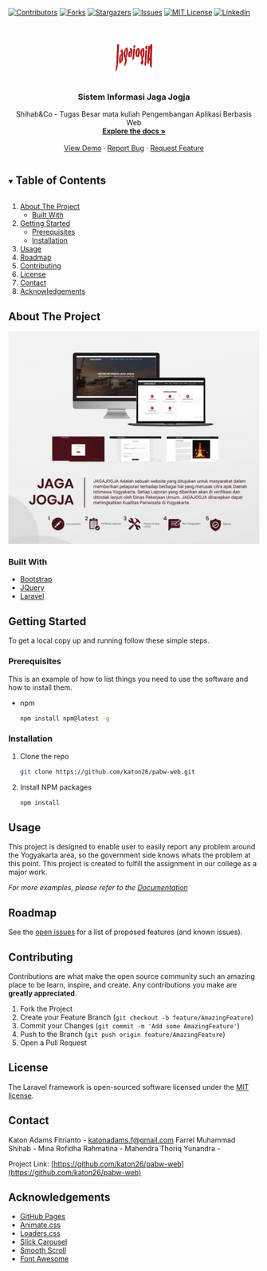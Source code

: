 <!--
*** Thanks for checking out the Best-README-Template. If you have a suggestion
*** that would make this better, please fork the repo and create a pull request
*** or simply open an issue with the tag "enhancement".
*** Thanks again! Now go create something AMAZING! :D
***
***
***
*** To avoid retyping too much info. Do a search and replace for the following:
*** github_username, repo_name, twitter_handle, email, project_title, project_description
-->



<!-- PROJECT SHIELDS -->
<!--
*** I'm using markdown "reference style" links for readability.
*** Reference links are enclosed in brackets [ ] instead of parentheses ( ).
*** See the bottom of this document for the declaration of the reference variables
*** for contributors-url, forks-url, etc. This is an optional, concise syntax you may use.
*** https://www.markdownguide.org/basic-syntax/#reference-style-links
-->
[![Contributors][contributors-shield]][contributors-url]
[![Forks][forks-shield]][forks-url]
[![Stargazers][stars-shield]][stars-url]
[![Issues][issues-shield]][issues-url]
[![MIT License][license-shield]][license-url]
[![LinkedIn][linkedin-shield]][linkedin-url]



<!-- PROJECT LOGO -->
<br />
<p align="center">
  <a href="https://github.com/katon26/pabw-web">
    <img src="images/logo.png" alt="Logo" width="80" height="80">
  </a>

  <h3 align="center">Sistem Informasi Jaga Jogja</h3>

  <p align="center">
    Shihab&Co - Tugas Besar mata kuliah Pengembangan Aplikasi Berbasis Web
    <br />
    <a href="https://github.com/katon26/pabw-web"><strong>Explore the docs »</strong></a>
    <br />
    <br />
    <a href="https://github.com/katon26/pabw-web">View Demo</a>
    ·
    <a href="https://github.com/katon26/pabw-web/issues">Report Bug</a>
    ·
    <a href="https://github.com/katon26/pabw-web/issues">Request Feature</a>
  </p>
</p>



<!-- TABLE OF CONTENTS -->
<details open="open">
  <summary><h2 style="display: inline-block">Table of Contents</h2></summary>
  <ol>
    <li>
      <a href="#about-the-project">About The Project</a>
      <ul>
        <li><a href="#built-with">Built With</a></li>
      </ul>
    </li>
    <li>
      <a href="#getting-started">Getting Started</a>
      <ul>
        <li><a href="#prerequisites">Prerequisites</a></li>
        <li><a href="#installation">Installation</a></li>
      </ul>
    </li>
    <li><a href="#usage">Usage</a></li>
    <li><a href="#roadmap">Roadmap</a></li>
    <li><a href="#contributing">Contributing</a></li>
    <li><a href="#license">License</a></li>
    <li><a href="#contact">Contact</a></li>
    <li><a href="#acknowledgements">Acknowledgements</a></li>
  </ol>
</details>



<!-- ABOUT THE PROJECT -->
## About The Project

[![Product Name Screen Shot][product-screenshot]](https://example.com)



### Built With

* [Bootstrap](https://getbootstrap.com)
* [JQuery](https://jquery.com)
* [Laravel](https://laravel.com)



<!-- GETTING STARTED -->
## Getting Started

To get a local copy up and running follow these simple steps.

### Prerequisites

This is an example of how to list things you need to use the software and how to install them.
* npm
  ```sh
  npm install npm@latest -g
  ```

### Installation

1. Clone the repo
   ```sh
   git clone https://github.com/katon26/pabw-web.git
   ```
2. Install NPM packages
   ```sh
   npm install
   ```



<!-- USAGE EXAMPLES -->
## Usage

This project is designed to enable user to easily report any problem around the Yogyakarta area, so the government side knows whats the problem at this point. 
This project is created to fulfill the assignment in our college as a major work.

_For more examples, please refer to the [Documentation](https://laravel.com/docs/6.x/releases)_



<!-- ROADMAP -->
## Roadmap

See the [open issues](https://github.com/katon26/pabw-web/issues) for a list of proposed features (and known issues).



<!-- CONTRIBUTING -->
## Contributing

Contributions are what make the open source community such an amazing place to be learn, inspire, and create. Any contributions you make are **greatly appreciated**.

1. Fork the Project
2. Create your Feature Branch (`git checkout -b feature/AmazingFeature`)
3. Commit your Changes (`git commit -m 'Add some AmazingFeature'`)
4. Push to the Branch (`git push origin feature/AmazingFeature`)
5. Open a Pull Request



<!-- LICENSE -->
## License

The Laravel framework is open-sourced software licensed under the [MIT license](https://opensource.org/licenses/MIT).



<!-- CONTACT -->
## Contact

Katon Adams Fitrianto - katonadams.f@gmail.com
Farrel Muhammad Shihab - 
Mina Rofidha Rahmatina - 
Mahendra Thoriq Yunandra -


Project Link: [https://github.com/katon26/pabw-web](https://github.com/katon26/pabw-web)



<!-- ACKNOWLEDGEMENTS -->
## Acknowledgements

* [GitHub Pages](https://pages.github.com)
* [Animate.css](https://daneden.github.io/animate.css)
* [Loaders.css](https://connoratherton.com/loaders)
* [Slick Carousel](https://kenwheeler.github.io/slick)
* [Smooth Scroll](https://github.com/cferdinandi/smooth-scroll)
* [Font Awesome](https://fontawesome.com)




<!-- MARKDOWN LINKS & IMAGES -->
<!-- https://www.markdownguide.org/basic-syntax/#reference-style-links -->
[contributors-shield]: https://img.shields.io/github/contributors/katon26/repo.svg?style=for-the-badge
[contributors-url]: https://github.com/katon26/pabw-web/graphs/contributors
[forks-shield]: https://img.shields.io/github/forks/katon26/repo.svg?style=for-the-badge
[forks-url]: https://github.com/katon26/pabw-web/network/members
[stars-shield]: https://img.shields.io/github/stars/katon26/repo.svg?style=for-the-badge
[stars-url]: https://github.com/katon26/pabw-web/stargazers
[issues-shield]: https://img.shields.io/github/issues/katon26/repo.svg?style=for-the-badge
[issues-url]: https://github.com/katon26/pabw-web/issues
[license-shield]: https://img.shields.io/github/license/katon26/repo.svg?style=for-the-badge
[license-url]: https://github.com/katon26/pabw-web/blob/master/LICENSE.txt
[linkedin-shield]: https://img.shields.io/badge/-LinkedIn-black.svg?style=for-the-badge&logo=linkedin&colorB=555
[linkedin-url]: https://linkedin.com/in/katon26
[product-screenshot]: images/screenshot.png